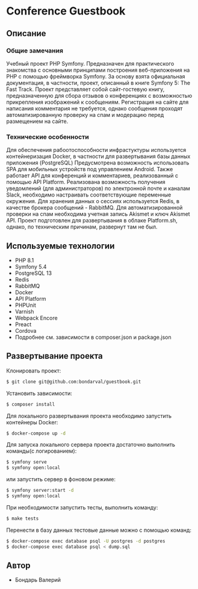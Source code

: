 # Conference Guestbook
## Описание
### Общие замечания
Учебный проект PHP Symfony. 
Предназначен для практического знакомства с основными принципами построения веб-приложения на PHP с помощью фреймворка Symfony. 
За основу взята официальная документация, в частности, проект, описанный в книге Symfony 5: The Fast Track.
Проект представляет собой сайт-гостевую книгу, предназначенную для сбора отзывов о конференциях с возможностью прикрепления изображений к сообщениям. 
Регистрация на сайте для написания комментария не требуется, однако сообщения проходят автоматизированную проверку на спам и модерацию перед размещением на сайте.
### Технические особенности
Для обеспечения рабоотоспособности инфрастуктуры используется контейнеризация Docker, в частности для развертывания базы данных приложения (PostgreSQL) 
Предусмотрена возможность использовать SPA для мобильных устройств под управлением Android.
Также работает API для конференций и комментариев, реализованный с помощью API Platform.
Реализована возможность получения уведомлений (для администраторов) по электронной почте и каналам Slack, необходимо настраивать соответствующие переменные окружения.
Для хранения данных о сессиях используется Redis, в качестве брокера сообщений - RabbitMQ.
Для автоматизированной проверки на спам необходима учетная запись Akismet и ключ Akismet API.
Проект подготовлен для развертывания в облаке Platform.sh, однако, по техническим причинам, развернут там не был.
## Используемые технологии
- PHP 8.1
- Symfony 5.4
- PostgreSQL 13
- Redis
- RabbitMQ
- Docker
- API Platform
- PHPUnit
- Varnish
- Webpack Encore
- Preact
- Cordova
- Подробнее см. зависимости в composer.json и package.json
## Развертывание проекта
Клонировать проект:
```bash
$ git clone git@github.com:bondarval/guestbook.git
```
Установить зависимости:
```bash
$ composer install
```
Для локального развертывания проекта необходимо запустить контейнеры Docker:
```bash
$ docker-compose up -d
```
Для запуска локального сервера проекта достаточно выполнить команды(с логированием):
```bash
$ symfony serve
$ symfony open:local
```
или запустить сервер в фоновом режиме:
```bash
$ symfony server:start -d
$ symfony open:local
```
При необходимости запустить тесты, выполнить команду:
```bash
$ make tests
```
Перенести в базу данных тестовые данные можно с помощью команд:
```bash
$ docker-compose exec database psql -U postgres -d postgres
$ docker-compose exec database psql < dump.sql
```
## Автор
- Бондарь Валерий

